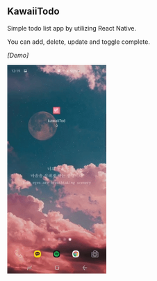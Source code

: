 ## KawaiiTodo

Simple todo list app by utilizing React Native.

You can add, delete, update and toggle complete.


*[Demo]*

![](demo.gif)
